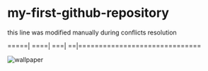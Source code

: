 # my-first-github-repository

this line was modified manually during conflicts resolution

=====|
====|
===|
==|==============================

![wallpaper](https://user-images.githubusercontent.com/99911487/154559009-f1ccab1a-f3fb-4ab0-b338-075d6306f2fa.jpeg)
